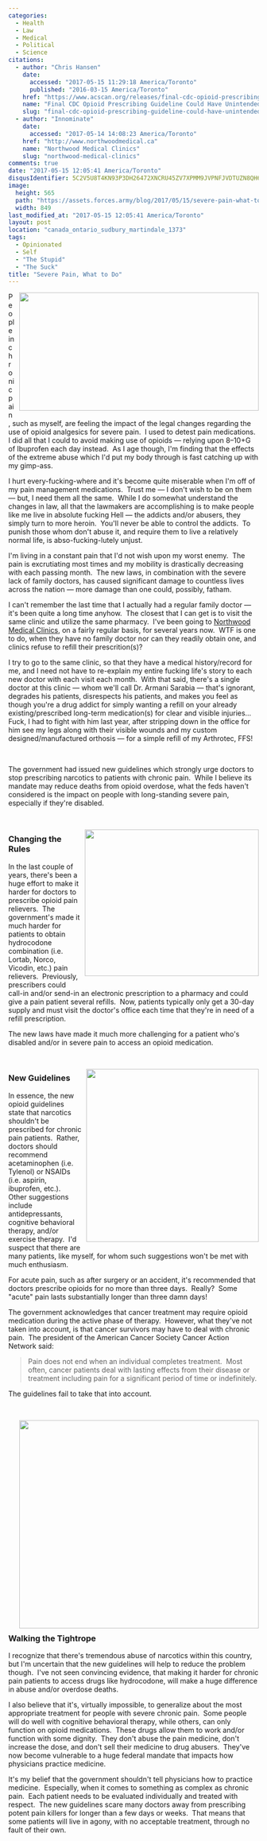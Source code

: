 ```yaml
---
categories:
  - Health
  - Law
  - Medical
  - Political
  - Science
citations:
  - author: "Chris Hansen"
    date:
      accessed: "2017-05-15 11:29:18 America/Toronto"
      published: "2016-03-15 America/Toronto"
    href: "https://www.acscan.org/releases/final-cdc-opioid-prescribing-guideline-could-have-unintended-consequences-cancer-survivors"
    name: "Final CDC Opioid Prescribing Guideline Could Have Unintended Consequences for Cancer Survivors Living with Chronic Pain"
    slug: "final-cdc-opioid-prescribing-guideline-could-have-unintended-consequences-for-cancer-survivors-living-with-chronic-pain"
  - author: "Innominate"
    date:
      accessed: "2017-05-14 14:08:23 America/Toronto"
    href: "http://www.northwoodmedical.ca"
    name: "Northwood Medical Clinics"
    slug: "northwood-medical-clinics"
comments: true
date: "2017-05-15 12:05:41 America/Toronto"
disqusIdentifier: 5C2V5U8T4KN93P3DH26472XNCRU45ZV7XPMM9JVPNFJVDTUZN8QH698Z7R8DUFGQSBSDMXGK9BBXTTHKZVEY9NVKHTZTEB63AHEY
image:
  height: 565
  path: "https://assets.forces.army/blog/2017/05/15/severe-pain-what-to-do/hotlink-ok/innominate_3_849x565.png"
  width: 849
last_modified_at: "2017-05-15 12:05:41 America/Toronto"
layout: post
location: "canada_ontario_sudbury_martindale_1373"
tags:
  - Opinionated
  - Self
  - "The Stupid"
  - "The Suck"
title: "Severe Pain, What to Do"
---
```


<!--sse-->
<!--
  ~  NAME  «»  ALIAS
  ~
  ~  Riutta, Dr. Taylor James  «»  Sarabia, Dr. Armani
  -->
<!--/sse-->
<img
  alt="" height="238" src="{{ site.uri.assets }}/blog/2017/05/15/severe-pain-what-to-do/addicted_482x238.png"
  style="border: 0px; float: right; margin-bottom: 10px; margin-left: 10px;" width="482" />
<p>
  People in chronic pain, such as myself, are feeling the impact of the legal changes regarding the use of opioid analgesics for severe pain.&nbsp; I used to
  detest pain medications.&nbsp; I did all that I could to avoid making use of opioids &#8212; relying upon 8&#8211;10+G of Ibuprofen each day instead.&nbsp; As
  I age though, I'm finding that the effects of the extreme abuse which I'd put my body through is fast catching up with my gimp-ass.
</p>
<!-- excerptBreak -->
<p>
  I hurt every-fucking-where and it's become quite miserable when I'm off of my pain management medications.&nbsp; Trust me &#8212; I don't wish to be on them
  &#8212; but, I need them all the same.&nbsp; While I do somewhat understand the changes in law, all that the lawmakers are accomplishing is to make people
  like me live in absolute fucking Hell &#8212; the addicts and/or abusers, they simply turn to more heroin.&nbsp; You'll never be able to control the
  addicts.&nbsp; To punish those whom don't abuse it, and require them to live a relatively normal life, is abso-fucking-lutely unjust.
</p>
<p>
  I'm living in a constant pain that I'd not wish upon my worst enemy.&nbsp; The pain is excrutiating most times and my mobility is drastically decreasing with
  each passing month.&nbsp; The new laws, in combination with the severe lack of family doctors, has caused significant damage to countless lives across the
  nation &#8212; more damage than one could, possibly, fatham.
</p>
<p>
  I can't remember the last time that I actually had a regular family doctor &#8212; it's been quite a long time anyhow.&nbsp; The closest that I can get is to
  visit the same clinic and utilize the same pharmacy.&nbsp; I've been going to
  <a href="{{ site.url }}{{ page.url }}#cite-northwood-medical-clinics" rel="me" title="Northwood Medical Clinics">Northwood Medical Clinics</a>, on a fairly
  regular basis, for several years now.&nbsp; WTF is one to do, when they have no family doctor nor can they readily obtain one, and clinics refuse to refill
  their prescrition(s)?
</p>
<p>
  I try to go to the same clinic, so that they have a medical history/record for me, and I need not have to re-explain my entire fucking life's story to each
  new doctor with each visit each month.&nbsp; With that said, there's a single doctor at this clinic &#8212; whom we'll call Dr. Armani Sarabia &#8212; that's
  ignorant, degrades his patients, disrespects his patients, and makes you feel as though you're a drug addict for simply wanting a refill on your already
  existing/prescribed long-term medication(s) for clear and visible injuries&hellip;&nbsp; Fuck, I had to fight with him last year, after stripping down in the
  office for him see my legs along with their visible wounds and my custom designed/manufactured orthosis &#8212; for a simple refill of my Arthrotec, FFS!
</p>
<p>
  &nbsp;
</p>
<p>
  The government had issued new guidelines which strongly urge doctors to stop prescribing narcotics to patients with chronic pain.&nbsp; While I believe its
  mandate may reduce deaths from opioid overdose, what the feds haven't considered is the impact on people with long-standing severe pain, especially if they're
  disabled.
</p>
<p>
  &nbsp;
</p>
<img
  alt="" height="295" src="{{ site.uri.assets }}/blog/2017/05/15/severe-pain-what-to-do/innominate_1_350x295.png"
  style="border: 0px; float: right; margin-bottom: 10px; margin-left: 10px;" width="350" />
<h3 id="changing-the-rules">
  Changing the Rules
</h3>
<p>
  In the last couple of years, there's been a huge effort to make it harder for doctors to prescribe opioid pain relievers.&nbsp; The government's made it much
  harder for patients to obtain hydrocodone combination (i.e. Lortab, Norco, Vicodin, etc.) pain relievers.&nbsp; Previously, prescribers could call-in and/or
  send-in an electronic prescription to a pharmacy and could give a pain patient several refills.&nbsp; Now, patients typically only get a 30-day supply and
  must visit the doctor's office each time that they're in need of a refill prescription.
</p>
<p>
  The new laws have made it much more challenging for a patient who's disabled and/or in severe pain to access an opioid medication.
</p>
<p>
  &nbsp;
</p>
<img
  alt="" height="348" src="{{ site.uri.assets }}/blog/2017/05/15/severe-pain-what-to-do/guidelines_347x348.png"
  style="border: 0px; float: right; margin-bottom: 10px; margin-left: 10px;" width="347" />
<h3 id="new-guidelines">
  New Guidelines
</h3>
<p>
  In essence, the new opioid guidelines state that narcotics shouldn't be prescribed for chronic pain patients.&nbsp; Rather, doctors should recommend
  acetaminophen (i.e. Tylenol) or NSAIDs (i.e. aspirin, ibuprofen, etc.).&nbsp; Other suggestions include antidepressants, cognitive behavioral therapy, and/or
  exercise therapy.&nbsp; I'd suspect that there are many patients, like myself, for whom such suggestions won't be met with much enthusiasm.
</p>
<p>
  For acute pain, such as after surgery or an accident, it's recommended that doctors prescribe opioids for no more than three days.&nbsp; Really?&nbsp; Some
  &quot;acute&quot; pain lasts substantially longer than three damn days!
</p>
<p>
  The government acknowledges that cancer treatment may require opioid medication during the active phase of therapy.&nbsp; However, what they've not taken into
  account, is that cancer survivors may have to deal with chronic pain.&nbsp; The president of the American Cancer Society Cancer Action Network said:
  <blockquote
    cite="{{ site.url }}{{ page.url }}#cite-final-cdc-opioid-prescribing-guideline-could-have-unintended-consequences-for-cancer-survivors-living-with-chronic-pain">
    Pain does not end when an individual completes treatment.&nbsp; Most often, cancer patients deal with lasting effects from their disease or treatment
    including pain for a significant period of time or indefinitely.
  </blockquote>
</p>
<p>
  The guidelines fail to take that into account.
</p>
<p>
  &nbsp;
</p>
<img
  alt="" height="419" src="{{ site.uri.assets }}/blog/2017/05/15/severe-pain-what-to-do/innominate_2_482x419.png"
  style="border: 0px; float: right; margin-bottom: 10px; margin-left: 10px;" width="482" />
<h3 id="walking-the-tightrope">
  Walking the Tightrope
</h3>
<p>
  I recognize that there's tremendous abuse of narcotics within this country, but I'm uncertain that the new guidelines will help to reduce the problem
  though.&nbsp; I've not seen convincing evidence, that making it harder for chronic pain patients to access drugs like hydrocodone, will make a huge difference
  in abuse and/or overdose deaths.
</p>
<p>
  I also believe that it's, virtually impossible, to generalize about the most appropriate treatment for people with severe chronic pain.&nbsp; Some people will
  do well with cognitive behavioral therapy, while others, can only function on opioid medications.&nbsp; These drugs allow them to work and/or function with
  some dignity.&nbsp; They don't abuse the pain medicine, don't increase the dose, and don't sell their medicine to drug abusers.&nbsp; They've now become
  vulnerable to a huge federal mandate that impacts how physicians practice medicine.
</p>
<p>
  It's my belief that the government shouldn't tell physicians how to practice medicine.&nbsp; Especially, when it comes to something as complex as chronic
  pain.&nbsp; Each patient needs to be evaluated individually and treated with respect.&nbsp; The new guidelines scare many doctors away from prescribing potent
  pain killers for longer than a few days or weeks.&nbsp; That means that some patients will live in agony, with no acceptable treatment, through no fault of
  their own.
</p>
